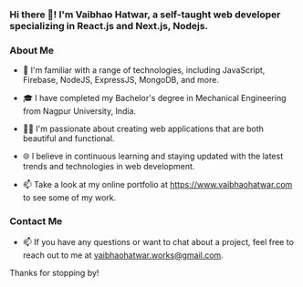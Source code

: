 ### Hi there 👋! I'm Vaibhao Hatwar, a self-taught web developer specializing in React.js and Next.js, Nodejs.

### About Me

* 🌱 I'm familiar with a range of technologies, including JavaScript, Firebase, NodeJS, ExpressJS, MongoDB, and more.

* 🎓 I have completed my Bachelor's degree in Mechanical Engineering from Nagpur University, India.

* 👨‍💻 I'm passionate about creating web applications that are both beautiful and functional.

* 🌐 I believe in continuous learning and staying updated with the latest trends and technologies in web development.

* 📫 Take a look at my online portfolio at https://www.vaibhaohatwar.com to see some of my work.

### Contact Me

* 📫 If you have any questions or want to chat about a project, feel free to reach out to me at vaibhaohatwar.works@gmail.com.

Thanks for stopping by!

<!---
VaibhaoHatwar/VaibhaoHatwar is a ✨ special ✨ repository because its `README.md` (this file) appears on your GitHub profile.
You can click the Preview link to take a look at your changes.
--->

